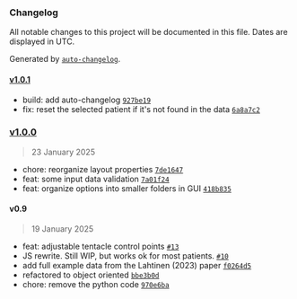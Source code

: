 ### Changelog

All notable changes to this project will be documented in this file. Dates are displayed in UTC.

Generated by [`auto-changelog`](https://github.com/CookPete/auto-changelog).

#### [v1.0.1](https://github.com/HautaniemiLab/jellyfish/compare/v1.0.0...v1.0.1)

- build: add auto-changelog [`927be19`](https://github.com/HautaniemiLab/jellyfish/commit/927be195781068e6d42f8a56c83745f1e761e614)
- fix: reset the selected patient if it's not found in the data [`6a8a7c2`](https://github.com/HautaniemiLab/jellyfish/commit/6a8a7c20ca9abd55ced3923e4fd6fb15f35a9ac0)

### [v1.0.0](https://github.com/HautaniemiLab/jellyfish/compare/v0.9...v1.0.0)

> 23 January 2025

- chore: reorganize layout properties [`7de1647`](https://github.com/HautaniemiLab/jellyfish/commit/7de16478fdb732bfdaa6882e1ff2ffede150d068)
- feat: some input data validation [`7a01f24`](https://github.com/HautaniemiLab/jellyfish/commit/7a01f240ca5d90acd0d6a39db639a08a3f8c3c31)
- feat: organize options into smaller folders in GUI [`418b835`](https://github.com/HautaniemiLab/jellyfish/commit/418b835b57425b8c5487dc0c3e202691b91b7170)

#### v0.9

> 19 January 2025

- feat: adjustable tentacle control points [`#13`](https://github.com/HautaniemiLab/jellyfish/pull/13)
- JS rewrite. Still WIP, but works ok for most patients. [`#10`](https://github.com/HautaniemiLab/jellyfish/pull/10)
- add full example data from the Lahtinen (2023) paper [`f0264d5`](https://github.com/HautaniemiLab/jellyfish/commit/f0264d50c6ede990dfafaeaed929ec962d925130)
- refactored to object oriented [`bbe3b0d`](https://github.com/HautaniemiLab/jellyfish/commit/bbe3b0d3850678590576b41b3caf2b018c316604)
- chore: remove the python code [`970e6ba`](https://github.com/HautaniemiLab/jellyfish/commit/970e6bab1f22ca484bd42746f9d7288b9b12023b)

